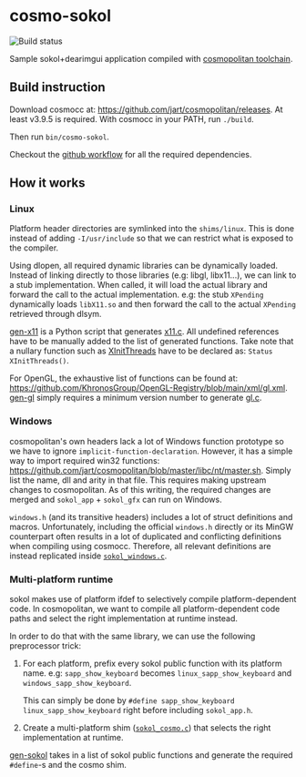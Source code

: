 # cosmo-sokol

![Build status](https://github.com/bullno1/cosmo-sokol/actions/workflows/build.yml/badge.svg)

Sample sokol+dearimgui application compiled with [cosmopolitan toolchain](https://github.com/jart/cosmopolitan/).

## Build instruction

Download cosmocc at: https://github.com/jart/cosmopolitan/releases.
At least v3.9.5 is required.
With cosmocc in your PATH, run `./build`.

Then run `bin/cosmo-sokol`.

Checkout the [github workflow](.github/workflows/build.yml) for all the required dependencies.

## How it works
### Linux

Platform header directories are symlinked into the `shims/linux`.
This is done instead of adding `-I/usr/include` so that we can restrict what is exposed to the compiler.

Using dlopen, all required dynamic libraries can be dynamically loaded.
Instead of linking directly to those libraries (e.g: libgl, libx11...), we can link to a stub implementation.
When called, it will load the actual library and forward the call to the actual implementation.
e.g: the stub `XPending` dynamically loads `libX11.so` and then forward the call to the actual `XPending` retrieved through dlsym.

[gen-x11](shims/linux/gen-x11) is a Python script that generates [x11.c](shims/linux/x11.c).
All undefined references have to be manually added to the list of generated functions.
Take note that a nullary function such as [XInitThreads](https://www.x.org/archive/X11R7.5/doc/man/man3/XInitThreads.3.html) have to be declared as: `Status XInitThreads()`.

For OpenGL, the exhaustive list of functions can be found at: https://github.com/KhronosGroup/OpenGL-Registry/blob/main/xml/gl.xml.
[gen-gl](shims/linux/gen-gl) simply requires a minimum version number to generate [gl.c](shims/linux/gl.c).

### Windows

cosmopolitan's own headers lack a lot of Windows function prototype so we have to ignore `implicit-function-declaration`.
However, it has a simple way to import required win32 functions: https://github.com/jart/cosmopolitan/blob/master/libc/nt/master.sh.
Simply list the name, dll and arity in that file.
This requires making upstream changes to cosmopolitan.
As of this writing, the required changes are merged and `sokol_app` + `sokol_gfx` can run on Windows.

`windows.h` (and its transitive headers) includes a lot of struct definitions and macros.
Unfortunately, including the official `windows.h` directly or its MinGW counterpart often results in a lot of duplicated and conflicting definitions when compiling using cosmocc.
Therefore, all relevant definitions are instead replicated inside [`sokol_windows.c`](shims/sokol/sokol_windows.c).

### Multi-platform runtime

sokol makes use of platform ifdef to selectively compile platform-dependent code.
In cosmopolitan, we want to compile all platform-dependent code paths and select the right implementation at runtime instead.

In order to do that with the same library, we can use the following preprocessor trick:

1. For each platform, prefix every sokol public function with its platform name.
   e.g: `sapp_show_keyboard` becomes `linux_sapp_show_keyboard` and `windows_sapp_show_keyboard`.

   This can simply be done by `#define sapp_show_keyboard linux_sapp_show_keyboard` right before including `sokol_app.h`.
2. Create a multi-platform shim ([`sokol_cosmo.c`](shims/sokol/sokol_cosmo.c)) that selects the right implementation at runtime.

[gen-sokol](shims/sokol/gen-sokol) takes in a list of sokol public functions and generate the required `#define`-s and the cosmo shim.
